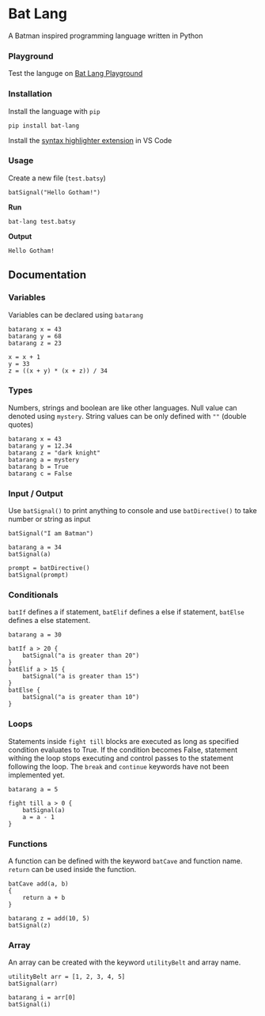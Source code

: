 # Bat Lang
A Batman inspired programming language written in Python


### Playground
Test the languge on [Bat Lang Playground](https://www.batlang.com)


### Installation
Install the language with `pip`

```
pip install bat-lang 
```
Install the [syntax highlighter extension](https://marketplace.visualstudio.com/items?itemName=SamiunBlack.bat-lang-highlighter) in VS Code



### Usage
Create a new file (`test.batsy`)

```
batSignal("Hello Gotham!")
```

**Run**
```
bat-lang test.batsy
```

**Output**
```
Hello Gotham!
```


## Documentation
### Variables

Variables can be declared using `batarang`
```
batarang x = 43
batarang y = 68
batarang z = 23

x = x + 1
y = 33
z = ((x + y) * (x + z)) / 34
```

### Types
Numbers, strings and boolean are like other languages. Null value can denoted using `mystery`. String values can be only defined with `""`  (double quotes)

```
batarang x = 43
batarang y = 12.34
batarang z = "dark knight"
batarang a = mystery
batarang b = True
batarang c = False
```

### Input / Output

Use `batSignal()` to print anything to console and use `batDirective()` to take number or string as input

```
batSignal("I am Batman")

batarang a = 34
batSignal(a)

prompt = batDirective()
batSignal(prompt)
```

### Conditionals
`batIf` defines a if statement, `batElif` defines a else if statement, `batElse` defines a else statement.

```
batarang a = 30

batIf a > 20 {
    batSignal("a is greater than 20")
}
batElif a > 15 {
    batSignal("a is greater than 15")
}
batElse {
    batSignal("a is greater than 10")
}
```

### Loops
Statements inside `fight till` blocks are executed as long as specified condition evaluates to True. If the condition becomes False, statement withing the loop stops executing and control passes to the statement following the loop. The `break` and `continue` keywords have not been implemented yet.

```
batarang a = 5

fight till a > 0 {
    batSignal(a)
    a = a - 1
}
```

### Functions
A function can be defined with the keyword `batCave` and function name. `return` can be used inside the function.

```
batCave add(a, b)
{
    return a + b
}

batarang z = add(10, 5)
batSignal(z)
```

### Array
An array can be created with the keyword `utilityBelt` and array name.

```
utilityBelt arr = [1, 2, 3, 4, 5]
batSignal(arr)

batarang i = arr[0]
batSignal(i)
```